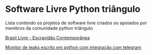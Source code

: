 # Software Livre  Python triângulo
Lista contendo os projetos de software livre criados ou apoiados por membros da comunidade python triângulo

[Brasil Livre - Escravidão Contemporânea](https://github.com/BrasilLivre)

[Monitor de leaks escrito em python com integração com telegram](https://github.com/devmessias/pystemon)

